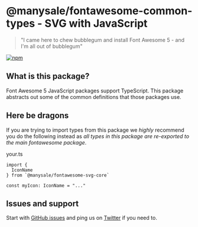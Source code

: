# @manysale/fontawesome-common-types - SVG with JavaScript

> "I came here to chew bubblegum and install Font Awesome 5 - and I'm all out of bubblegum"

[![npm](https://img.shields.io/npm/v/@manysale/fontawesome-common-types.svg?style=flat-square)](https://www.npmjs.com/package/@manysale/fontawesome-common-types)

## What is this package?

Font Awesome 5 JavaScript packages support TypeScript. This package abstracts out some of the common definitions that those packages use.

## Here be dragons

If you are trying to import types from this package we _highly_ recommend you do the following instead as _all types in this package are re-exported to the main fontawesome package_.

your.ts

```
import {
  IconName
} from `@manysale/fontawesome-svg-core`

const myIcon: IconName = "..."
```

## Issues and support

Start with [GitHub issues](https://github.com/manysale/Font-Awesome/issues) and ping us on [Twitter](https://twitter.com/fontawesome) if you need to.
